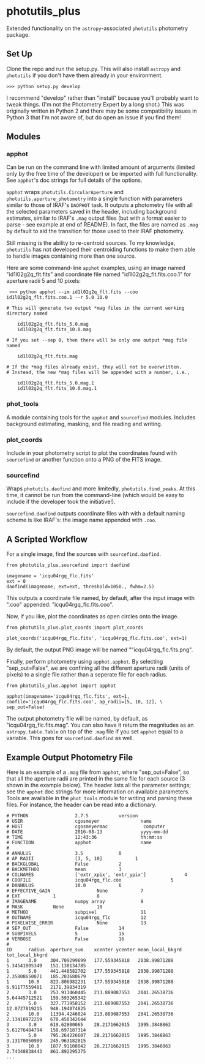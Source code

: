 # photutils_plus
Extended functionality on the `astropy`-associated `photutils` photometry package.  

## Set Up

Clone the repo and run the setup.py.  This will also install `astropy` and `photutils` if you don't have them already in your environment. 

```
>>> python setup.py develop
```

I recommend "develop" rather than "install" because you'll probably want to tweak things.  (I'm not the Photometry Expert by a long shot.)  This was originally written in Python 2 and there may be some compatibility issues in Python 3 that I'm not aware of, but do open an issue if you find them!  

## Modules

### apphot
Can be run on the command line with limited amount of arguments (limited only by the free time of the developer) or be imported with full functionality.  See `apphot`'s doc strings for full details of the options. 

`apphot` wraps `photutils.CircularAperture` and `photutils.aperture_photometry` into a single function with parameters similar to those of IRAF's `DAOPHOT` task.  It outputs a photometry file with all the selected parameters saved in the header, including background estimates, similar to IRAF's `.mag` output files (but with a format easier to parse - see example at end of README).  In fact, the files are named as `.mag` by default to aid the transition for those used to their IRAF photometry. 

Still missing is the ability to re-centroid sources. To my knowledge, `photutils` has not developed their centroiding functions to make them able to handle images containing more than one source. 

Here are some command-line `apphot` examples, using an image named "id1l02g2q_flt.fits" and coordinate file named "id1l02g2q_flt.fits.coo.1" for aperture radii 5 and 10 pixels:

```
 >>> python apphot --im id1l02g2q_flt.fits --coo id1l02g2q_flt.fits.coo.1 --r 5.0 10.0
    
# This will generate two output *mag files in the current working directory named 
    
    id1l02g2q_flt.fits_5.0.mag
    id1l02g2q_flt.fits_10.0.mag
    
# If you set --sep 0, then there will be only one output *mag file named

    id1l02g2q_flt.fits.mag
    
# If the *mag files already exist, they will not be overwritten.
# Instead, the new *mag files will be appended with a number, i.e.,

    id1l02g2q_flt.fits_5.0.mag.1
    id1l02g2q_flt.fits_10.0.mag.1
```

### phot_tools
A module containing tools for the `apphot` and `sourcefind` modules.  Includes background estimating, masking, and file reading and writing. 

### plot_coords
Include in your photometry script to plot the coordinates found with `sourcefind` or another function onto a PNG of the FITS image. 

### sourcefind
Wraps `photutils.daofind` and more limitedly, `photutils.find_peaks`.  At this time, it cannot be run from the command-line (which would be easy to include if the developer took the initiative!).  

`sourcefind.daofind` outputs coordinate files with with a default naming scheme is like IRAF's: the image name appended with `.coo`.  

## A Scripted Workflow

For a single image, find the sources with `sourcefind.daofind`. 

```
from photutils_plus.sourcefind import daofind

imagename = 'icqu04rgq_flc.fits'
ext = 0
daofind(imagename, ext=ext, threshold=1050., fwhm=2.5)
```

This outputs a coordinate file named, by default, after the input image with ".coo" appended: "icqu04rgq_flc.fits.coo". 

Now, if you like, plot the coordinates as open circles onto the image.

```
from photutils_plus.plot_coords import plot_coords

plot_coords('icqu04rgq_flc.fits', 'icqu04rgq_flc.fits.coo', ext=1)
```

By default, the output PNG image will be named ""icqu04rgq_flc.fits.png".

Finally, perform photometry using `apphot.apphot`. By selecting "sep_out=False", we are confining all the different aperture radii (units of pixels) to a single file rather than a seperate file for each radius.  

```
from photutils_plus.apphot import apphot

apphot(imagename='icqu04rgq_flc.fits', ext=1, coofile='icqu04rgq_flc.fits.coo', ap_radii=[5, 10, 12], \
sep_out=False)
```

The output photometry file will be named, by default, as "icqu04rgq_flc.fits.mag". You can also have it return the magnitudes as an `astropy.table.Table` on top of the `.mag` file if you set `apphot` equal to a variable. This goes for `sourcefind.daofind` as well. 

## Example Output Photometry File

Here is an example of a `.mag` file from `apphot`, where "sep_out=False", so that all the aperture radii are printed in the same file for each source (3 shown in the example below). The header lists all the parameter settings; see the  `apphot` doc strings for more information on available parameters. Tools are available in the `phot_tools` module for writing and parsing these files. For instance, the header can be read into a dictionary. 

```
# PYTHON                 2.7.5           version
# USER                   cgosmeyer               name
# HOST                   cgosmeyermac             computer
# DATE                   2016-08-13              yyyy-mm-dd
# TIME                   12:43:36                hh:mm:ss
# FUNCTION               apphot                  name
#
# ANNULUS                3.5             0
# AP_RADII               [3, 5, 10]            1
# BACKGLOBAL             False           2
# BACKMETHOD             mean            3
# COLNAMES               ['extr_xpix', 'extr_ypix']              4
# COOFILE                icqu04rgq_flc.coo                  5
# DANNULUS               10.0            6
# EFFECTIVE_GAIN                 None            7
# EXT            1               8
# IMAGENAME              numpy array             9
# MASK           None            10
# METHOD                 subpixel                11
# OUTNAME                icqu04rgq_flc           12
# PIXELWISE_ERROR                None            13
# SEP_OUT                False           14
# SUBPIXELS              5               15
# VERBOSE                False           16
#
ID      radius  aperture_sum    xcenter ycenter mean_local_bkgrd        tot_local_bkgrd   
1       3.0     304.709299699   177.559345818   2038.99871288   5.34541805349   151.138134785   
1       5.0     441.448582702   177.559345818   2038.99871288   2.35808650071   185.203680679    
1       10.0    823.806982231   177.559345818   2038.99871288   6.91177559481   2171.39834319   
2       3.0     253.913460445   213.889087553   2041.26538736   5.64445712521   159.593265342   
2       5.0     327.771958152   213.889087553   2041.26538736   12.0727819215   948.194074825    
2       10.0    11394.4246024   213.889087553   2041.26538736   2.13410972259   670.450342644   
3       3.0     619.62800065    28.2171662015   1995.3848863    5.61276484794   158.697187314   
3       5.0     795.264226607   28.2171662015   1995.3848863    3.13170050909   245.963182815    
3       10.0    1877.91108042   28.2171662015   1995.3848863    2.74348838443   861.892295375
...
```

